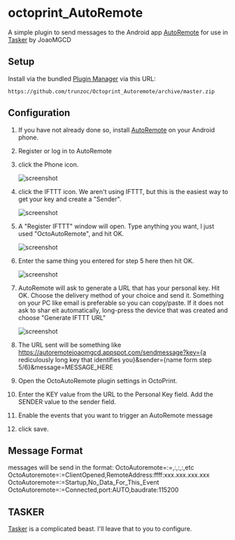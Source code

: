 # octoprint_AutoRemote

A simple plugin to send messages to the Android app [AutoRemote](https://play.google.com/store/apps/details?id=com.joaomgcd.autoremote) for use in [Tasker](https://play.google.com/store/apps/details?id=net.dinglisch.android.taskerm) by JoaoMGCD

## Setup

Install via the bundled [Plugin Manager](https://github.com/foosel/OctoPrint/wiki/Plugin:-Plugin-Manager)
via this URL:

    https://github.com/trunzoc/Octoprint_Autoremote/archive/master.zip

## Configuration
1. If you have not already done so, install [AutoRemote](https://play.google.com/store/apps/details?id=com.joaomgcd.autoremote) on your Android phone.
2. Register or log in to AutoRemote
3. click the Phone icon.

    ![screenshot](https://github.com/trunzoc/Octoprint_AutoRemote/blob/master/octoprint_AutoRemote/Wiki/assets/img/autoremotephoneicon.png)
4. click the IFTTT icon. We aren't using IFTTT, but this is the easiest way to get your key and create a "Sender". 
    
    ![screenshot](https://github.com/trunzoc/Octoprint_AutoRemote/blob/master/octoprint_AutoRemote/Wiki/assets/img/autoremoteifttticon.png)
5. A "Register IFTTT" window will open.  Type anything you want, I just used "OctoAutoRemote", and hit OK.
    
    ![screenshot](https://github.com/trunzoc/Octoprint_AutoRemote/blob/master/octoprint_AutoRemote/Wiki/assets/img/registerifttticon.png)
6. Enter the same thing you entered for step 5 here then hit OK.
    
    ![screenshot](https://github.com/trunzoc/Octoprint_AutoRemote/blob/master/octoprint_AutoRemote/Wiki/assets/img/devicename.png)
7. AutoRemote will ask to generate a URL that has your personal key. Hit OK. Choose the delivery method of your choice and send it. Something on your PC like email is preferable so you can copy/paste. If it does not ask to shar eit automatically, long-press the device that was created and choose "Generate IFTTT URL"
    
    ![screenshot](https://github.com/trunzoc/Octoprint_AutoRemote/blob/master/octoprint_AutoRemote/Wiki/assets/img/generateurl.png)
8. The URL sent will be something like https://autoremotejoaomgcd.appspot.com/sendmessage?key={a rediculously long key that identifies you}&sender={name form step 5/6}&message=MESSAGE_HERE    
9. Open the OctoAutoRemote plugin settings in OctoPrint. 
10. Enter the KEY value from the URL to the Personal Key field.  Add the SENDER value to the sender field.
11. Enable the events that you want to trigger an AutoRemote message
12. click save.

## Message Format

messages will be send in the format:
OctoAutoremote=:=<triggerevent>,<data1name>:<data1value>,<data2name>:<data2value>,<data3name>:<data3value>,etc
OctoAutoremote=:=ClientOpened,RemoteAddress:ffff:xxx.xxx.xxx.xxx
OctoAutoremote=:=Startup,No_Data_For_This_Event
OctoAutoremote=:=Connected,port:AUTO,baudrate:115200

## TASKER

 [Tasker](https://play.google.com/store/apps/details?id=net.dinglisch.android.taskerm) is a complicated beast.  I'll leave that to you to configure.

